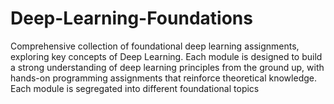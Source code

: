 # Deep-Learning-Foundations
Comprehensive collection of foundational deep learning assignments, exploring key concepts of Deep Learning. Each module is designed to build a strong understanding of deep learning principles from the ground up, with hands-on programming assignments that reinforce theoretical knowledge. Each module is segregated into different foundational topics 

